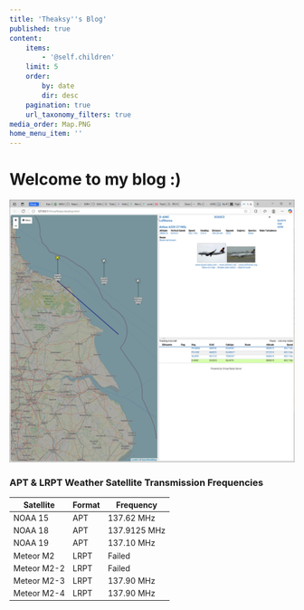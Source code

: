 ```yaml
---
title: 'Theaksy''s Blog'
published: true
content:
    items:
        - '@self.children'
    limit: 5
    order:
        by: date
        dir: desc
    pagination: true
    url_taxonomy_filters: true
media_order: Map.PNG
home_menu_item: ''
---
```


# Welcome to my blog :)

![Map](Map.PNG "Map")

### APT & LRPT Weather Satellite Transmission Frequencies
|Satellite|Format|Frequency|
|---|---|---|
|NOAA 15|APT|137.62 MHz|
|NOAA 18|APT|137.9125 MHz|
|NOAA 19|APT|137.10 MHz|
|Meteor M2|LRPT|Failed|
|Meteor M2-2|LRPT|Failed|
|Meteor M2-3|LRPT|137.90 MHz|
|Meteor M2-4|LRPT|137.90 MHz|